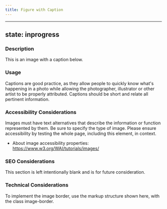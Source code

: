 ```yaml
---
title: Figure with Caption
---
```


---
state: inprogress
---

### Description
This is an image with a caption below.

### Usage
Captions are good practice, as they allow people to quickly know what's happening in a photo while allowing the photographer, illustrator or other artist to be properly attributed. Captions should be short and relate all pertinent information.

### Accessibility Considerations
Images must have text alternatives that describe the information or function represented by them. Be sure to specify the type of image. Please ensure accessibility by testing the whole page, including this element, in context.

* About image accessibility properties: https://www.w3.org/WAI/tutorials/images/

### SEO Considerations
This section is left intentionally blank and is for future consideration.

### Technical Considerations
To implement the image border, use the markup structure shown here, with the class image-border.

